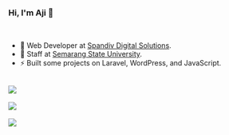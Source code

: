 ### Hi, I'm Aji 👋

<br>

- 🔭 Web Developer at [Spandiv Digital Solutions](https://spandiv.xyz/).
- 🌱 Staff at [Semarang State University](https://unnes.ac.id/).
- ⚡ Built some projects on Laravel, WordPress, and JavaScript.

<br>

<a href="https://github.com/ajifatur">
    <img align="center" src="https://github-readme-stats.vercel.app/api?username=ajifatur&show_icons=true"/>
</a>

<br>
<br>

<a href="https://github.com/ajifatur">
    <img align="center" src="https://github-readme-stats.vercel.app/api/top-langs/?username=ajifatur&layout=compact&langs_count=8"/>
</a>

<br>
<br>

<a href="https://wakatime.com/@ajifatur">
    <img align="center" src="https://github-readme-stats.vercel.app/api/wakatime?username=ajifatur&layout=compact&langs_count=8"/>
</a>

<!--
**ajifatur/ajifatur** is a ✨ _special_ ✨ repository because its `README.md` (this file) appears on your GitHub profile.

Here are some ideas to get you started:

- 🔭 I’m currently working on ...
- 🌱 I’m currently learning ...
- 👯 I’m looking to collaborate on ...
- 🤔 I’m looking for help with ...
- 💬 Ask me about ...
- 📫 How to reach me: ...
- 😄 Pronouns: ...
- ⚡ Fun fact: ...
-->
